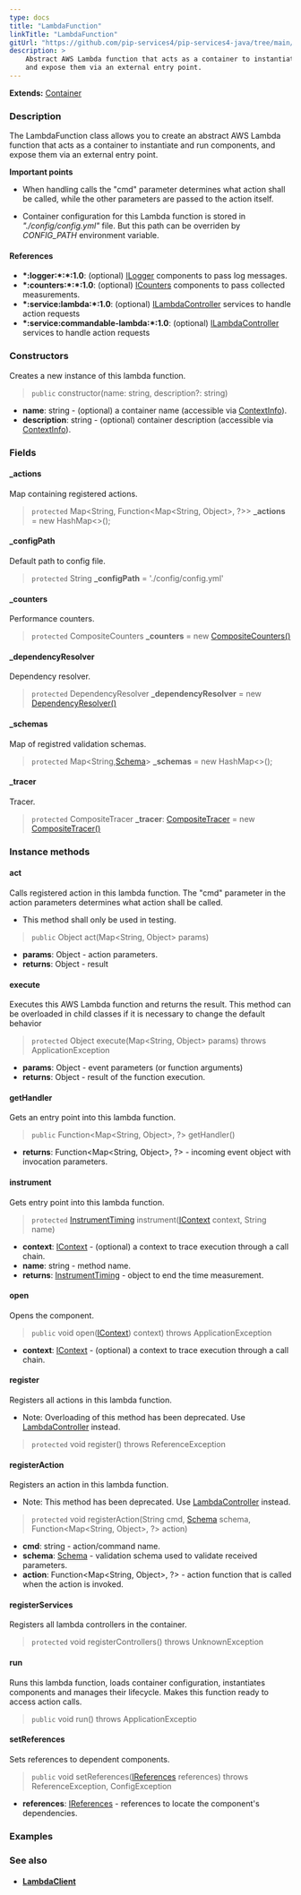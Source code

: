 ```yaml
---
type: docs
title: "LambdaFunction"
linkTitle: "LambdaFunction"
gitUrl: "https://github.com/pip-services4/pip-services4-java/tree/main/pip-services4-aws-java"
description: >
    Abstract AWS Lambda function that acts as a container to instantiate and run components, 
    and expose them via an external entry point. 
---
```


**Extends:** [Container](../../../container/containers/container)

### Description
The LambdaFunction class allows you to create an abstract AWS Lambda function that acts as a container to instantiate and run components, and expose them via an external entry point.

**Important points**

- When handling calls the "cmd" parameter determines what action shall be called, while the other parameters are passed to the action itself.

- Container configuration for this Lambda function is stored in *"./config/config.yml"* file. But this path can be overriden by *CONFIG_PATH* environment variable.


#### References
- **\*:logger:\*:\*:1.0**: (optional) [ILogger](../../../observability/log/ilogger) components to pass log messages.
- **\*:counters:\*:\*:1.0**: (optional) [ICounters](../../../observability/count/icounters) components to pass collected measurements.
- **\*:service:lambda:\*:1.0**: (optional) [ILambdaController](../../controllers/ilambda_controller) services to handle action requests
- **\*:service:commandable-lambda:\*:1.0**: (optional) [ILambdaController](../../controllers/ilambda_controller) services to handle action requests

### Constructors
Creates a new instance of this lambda function.

> `public` constructor(name: string, description?: string)

- **name**: string - (optional) a container name (accessible via [ContextInfo](../../../components/context/context_info)).
- **description**: string - (optional) container description (accessible via [ContextInfo](../../../components/context/context_info)).

### Fields

<span class="hide-title-link">

#### _actions
Map containing registered actions.
> `protected` Map<String, Function<Map<String, Object>, ?>> **_actions** = new HashMap<>();

#### _configPath
Default path to config file.
> `protected` String **_configPath** = './config/config.yml'
 
#### _counters
Performance counters.
> `protected` CompositeCounters **_counters** = new [CompositeCounters()](../../../observability/count/composite_counters)

#### _dependencyResolver
Dependency resolver.
> `protected` DependencyResolver **_dependencyResolver** = new [DependencyResolver()](../../../components/refer/dependency_resolver)

#### _schemas
Map of registred validation schemas.
> `protected`  Map<String,[Schema](../../../data/validate/schema)> **_schemas** = new HashMap<>();

#### _tracer
Tracer.
> `protected` CompositeTracer **_tracer**: [CompositeTracer](../../../observability/trace/composite_tracer) = new [CompositeTracer()](../../../observability/trace/composite_tracer)


</span>


### Instance methods

#### act
Calls registered action in this lambda function.
The "cmd" parameter in the action parameters determines
what action shall be called.

- This method shall only be used in testing.

> `public` Object act(Map<String, Object> params)

- **params**: Object - action parameters.
- **returns**: Object - result

#### execute
Executes this AWS Lambda function and returns the result.
This method can be overloaded in child classes
if it is necessary to change the default behavior

> `protected` Object execute(Map<String, Object> params) throws ApplicationException

- **params**: Object - event parameters (or function arguments)
- **returns**: Object - result of the function execution.

#### getHandler
Gets an entry point into this lambda function.

> `public` Function<Map<String, Object>, ?> getHandler()

- **returns**: Function<Map<String, Object>, ?> - incoming event object with invocation parameters.

#### instrument
Gets entry point into this lambda function.

> `protected` [InstrumentTiming](../../../rpc/trace/instrument_timing) instrument([IContext](../../../components/context/icontext) context, String name)

- **context**: [IContext](../../../components/context/icontext) - (optional) a context to trace execution through a call chain.
- **name**: string - method name.
- **returns**: [InstrumentTiming](../../../rpc/trace/instrument_timing) - object to end the time measurement.

#### open
Opens the component.

> `public` void open([IContext](../../../components/context/icontext)) context) throws ApplicationException

- **context**: [IContext](../../../components/context/icontext) - (optional) a context to trace execution through a call chain.

#### register
Registers all actions in this lambda function.

- Note: Overloading of this method has been deprecated. Use [LambdaController](../../controllers/lambda_controller) instead.

> `protected` void register() throws ReferenceException


#### registerAction
Registers an action in this lambda function.
 
- Note: This method has been deprecated. Use [LambdaController](../../controllers/lambda_controller) instead.

> `protected` void registerAction(String cmd, [Schema](../../../data/validate/schema) schema, Function<Map<String, Object>, ?> action)

- **cmd**: string - action/command name.
- **schema**: [Schema](../../../data/validate/schema) - validation schema used to validate received parameters.
- **action**: Function<Map<String, Object>, ?> - action function that is called when the action is invoked.


#### registerServices
Registers all lambda controllers in the container.

> `protected` void registerControllers() throws UnknownException


#### run
Runs this lambda function, loads container configuration,
instantiates components and manages their lifecycle.
Makes this function ready to access action calls.

> `public` void run() throws ApplicationExceptio 


#### setReferences
Sets references to dependent components.

> `public` void setReferences([IReferences](../../../components/refer/ireferences) references) throws ReferenceException, ConfigException

- **references**: [IReferences](../../../components/refer/ireferences) - references to locate the component's dependencies.



### Examples


### See also
- #### [LambdaClient](../../clients/lambda_client)
